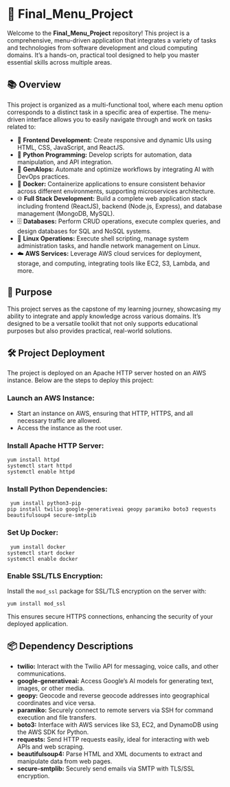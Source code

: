 # 🚀 Final_Menu_Project

Welcome to the **Final_Menu_Project** repository! This project is a comprehensive, menu-driven application that integrates a variety of tasks and technologies from software development and cloud computing domains. It’s a hands-on, practical tool designed to help you master essential skills across multiple areas.

## 📚 Overview

This project is organized as a multi-functional tool, where each menu option corresponds to a distinct task in a specific area of expertise. The menu-driven interface allows you to easily navigate through and work on tasks related to:

- 🎨 **Frontend Development:** Create responsive and dynamic UIs using HTML, CSS, JavaScript, and ReactJS.
- 🐍 **Python Programming:** Develop scripts for automation, data manipulation, and API integration.
- 🤖 **GenAIops:** Automate and optimize workflows by integrating AI with DevOps practices.
- 🐳 **Docker:** Containerize applications to ensure consistent behavior across different environments, supporting microservices architecture.
- 🌐 **Full Stack Development:** Build a complete web application stack including frontend (ReactJS), backend (Node.js, Express), and database management (MongoDB, MySQL).
- 🗄️ **Databases:** Perform CRUD operations, execute complex queries, and design databases for SQL and NoSQL systems.
- 🐧 **Linux Operations:** Execute shell scripting, manage system administration tasks, and handle network management on Linux.
- ☁️ **AWS Services:** Leverage AWS cloud services for deployment, storage, and computing, integrating tools like EC2, S3, Lambda, and more.

## 🎯 Purpose

This project serves as the capstone of my learning journey, showcasing my ability to integrate and apply knowledge across various domains. It’s designed to be a versatile toolkit that not only supports educational purposes but also provides practical, real-world solutions.

## 🛠️ Project Deployment

The project is deployed on an Apache HTTP server hosted on an AWS instance. Below are the steps to deploy this project:

### Launch an AWS Instance:

- Start an instance on AWS, ensuring that HTTP, HTTPS, and all necessary traffic are allowed.
- Access the instance as the root user.

### Install Apache HTTP Server:

`yum install httpd`  
`systemctl start httpd`  
`systemctl enable httpd
`

### Install Python Dependencies:

`
yum install python3-pip`  
`pip install twilio google-generativeai geopy paramiko boto3 requests beautifulsoup4 secure-smtplib  
`

### Set Up Docker:

`
yum install docker`  
`systemctl start docker`  
`systemctl enable docker  
`

### Enable SSL/TLS Encryption:

Install the `mod_ssl` package for SSL/TLS encryption on the server with:

`
yum install mod_ssl
`

This ensures secure HTTPS connections, enhancing the security of your deployed application.

## 📦 Dependency Descriptions

- **twilio:** Interact with the Twilio API for messaging, voice calls, and other communications.
- **google-generativeai:** Access Google’s AI models for generating text, images, or other media.
- **geopy:** Geocode and reverse geocode addresses into geographical coordinates and vice versa.
- **paramiko:** Securely connect to remote servers via SSH for command execution and file transfers.
- **boto3:** Interface with AWS services like S3, EC2, and DynamoDB using the AWS SDK for Python.
- **requests:** Send HTTP requests easily, ideal for interacting with web APIs and web scraping.
- **beautifulsoup4:** Parse HTML and XML documents to extract and manipulate data from web pages.
- **secure-smtplib:** Securely send emails via SMTP with TLS/SSL encryption.
